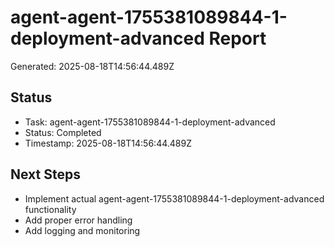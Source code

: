 # agent-agent-1755381089844-1-deployment-advanced Report

Generated: 2025-08-18T14:56:44.489Z

## Status
- Task: agent-agent-1755381089844-1-deployment-advanced
- Status: Completed
- Timestamp: 2025-08-18T14:56:44.489Z

## Next Steps
- Implement actual agent-agent-1755381089844-1-deployment-advanced functionality
- Add proper error handling
- Add logging and monitoring
